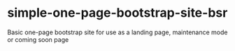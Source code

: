 # simple-one-page-bootstrap-site-bsr
Basic one-page bootstrap site for use as a landing page, maintenance mode or coming soon page
